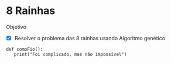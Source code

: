 # 8 Rainhas

Objetivo
- [X] Resolver o problema das 8 rainhas usando Algoritmo genético

```
def comoFio():
   print("Foi complicado, mas não impossível")
```  


